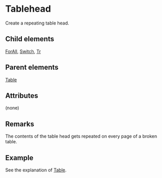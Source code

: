 # Tablehead



Create a repeating table head.



##  Child elements

[ForAll](../forall.md), [Switch](../switch.md), [Tr](../tr.md)

##  Parent elements

[Table](../table.md)


## Attributes
(none)

## Remarks
The contents of the table head gets repeated on every page of a broken table.


## Example


See the explanation of [Table](../table.md).







